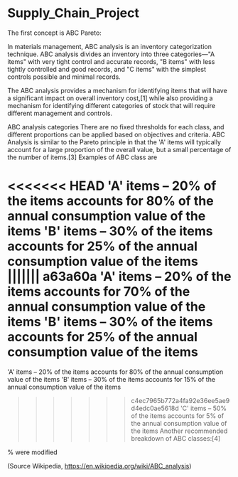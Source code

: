 # Supply_Chain_Project

The first concept is ABC Pareto: 

In materials management, ABC analysis is an inventory categorization technique. ABC analysis divides an inventory into three categories—"A items" with very tight control and accurate records, "B items" with less tightly controlled and good records, and "C items" with the simplest controls possible and minimal records.

The ABC analysis provides a mechanism for identifying items that will have a significant impact on overall inventory cost,[1] while also providing a mechanism for identifying different categories of stock that will require different management and controls.

ABC analysis categories
There are no fixed thresholds for each class, and different proportions can be applied based on objectives and criteria. ABC Analysis is similar to the Pareto principle in that the 'A' items will typically account for a large proportion of the overall value, but a small percentage of the number of items.[3]
Examples of ABC class are

<<<<<<< HEAD
'A' items – 20% of the items accounts for 80% of the annual consumption value of the items
'B' items – 30% of the items accounts for 25% of the annual consumption value of the items
||||||| a63a60a
'A' items – 20% of the items accounts for 70% of the annual consumption value of the items
'B' items – 30% of the items accounts for 25% of the annual consumption value of the items
=======
'A' items – 20% of the items accounts for 80% of the annual consumption value of the items
'B' items – 30% of the items accounts for 15% of the annual consumption value of the items
>>>>>>> c4ec7965b772a4fa92e36ee5ae9d4edc0ae5618d
'C' items – 50% of the items accounts for 5% of the annual consumption value of the items
Another recommended breakdown of ABC classes:[4]

% were modified

(Source Wikipedia, https://en.wikipedia.org/wiki/ABC_analysis)
